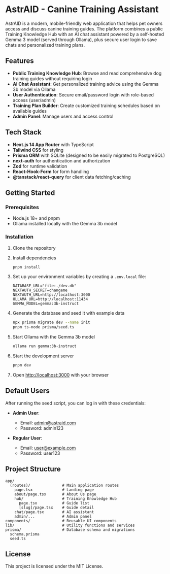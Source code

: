 # AstrAID - Canine Training Assistant

AstrAID is a modern, mobile-friendly web application that helps pet owners access and discuss canine training guides. The platform combines a public Training Knowledge Hub with an AI chat assistant powered by a self-hosted Gemma 3 model (served through Ollama), plus secure user login to save chats and personalized training plans.

## Features

- **Public Training Knowledge Hub**: Browse and read comprehensive dog training guides without requiring login
- **AI Chat Assistant**: Get personalized training advice using the Gemma 3b model via Ollama
- **User Authentication**: Secure email/password login with role-based access (user/admin)
- **Training Plan Builder**: Create customized training schedules based on available guides
- **Admin Panel**: Manage users and access control

## Tech Stack

- **Next.js 14 App Router** with TypeScript
- **Tailwind CSS** for styling
- **Prisma ORM** with SQLite (designed to be easily migrated to PostgreSQL)
- **next-auth** for authentication and authorization
- **Zod** for runtime validation
- **React-Hook-Form** for form handling
- **@tanstack/react-query** for client data fetching/caching

## Getting Started

### Prerequisites

- Node.js 18+ and pnpm
- Ollama installed locally with the Gemma 3b model

### Installation

1. Clone the repository

2. Install dependencies
   ```bash
   pnpm install
   ```

3. Set up your environment variables by creating a `.env.local` file:
   ```
   DATABASE_URL="file:./dev.db"
   NEXTAUTH_SECRET=changeme
   NEXTAUTH_URL=http://localhost:3000
   OLLAMA_URL=http://localhost:11434
   GEMMA_MODEL=gemma:3b-instruct
   ```

4. Generate the database and seed it with example data
   ```bash
   npx prisma migrate dev --name init
   pnpm ts-node prisma/seed.ts
   ```

5. Start Ollama with the Gemma 3b model
   ```bash
   ollama run gemma:3b-instruct
   ```

6. Start the development server
   ```bash
   pnpm dev
   ```

7. Open [http://localhost:3000](http://localhost:3000) with your browser

## Default Users

After running the seed script, you can log in with these credentials:

- **Admin User**:
  - Email: admin@astraid.com
  - Password: admin123

- **Regular User**:
  - Email: user@example.com
  - Password: user123

## Project Structure

```
app/
  (routes)/              # Main application routes
    page.tsx             # Landing page
    about/page.tsx       # About Us page
    hub/                 # Training Knowledge Hub
      page.tsx           # Guide list
      [slug]/page.tsx    # Guide detail
    chat/page.tsx        # AI assistant
    admin/...            # Admin panel
components/              # Reusable UI components
lib/                     # Utility functions and services
prisma/                  # Database schema and migrations
  schema.prisma
  seed.ts
```

## License

This project is licensed under the MIT License.
